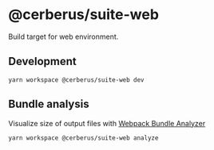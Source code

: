 # @cerberus/suite-web

Build target for web environment.

## Development

```
yarn workspace @cerberus/suite-web dev
```

## Bundle analysis

Visualize size of output files with [Webpack Bundle Analyzer](https://github.com/webpack-contrib/webpack-bundle-analyzer)

```
yarn workspace @cerberus/suite-web analyze
```
